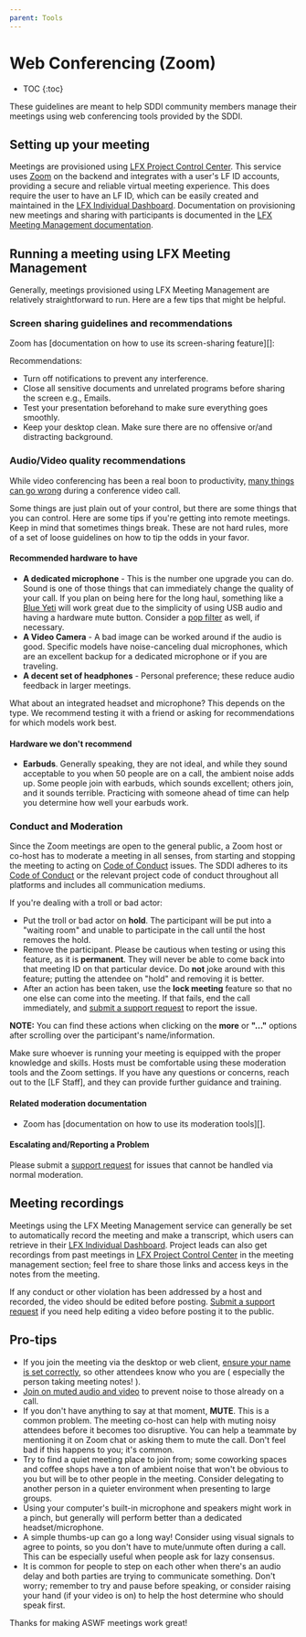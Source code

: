 ```yaml
---
parent: Tools
---
```


# Web Conferencing (Zoom)

* TOC
{:toc}

These guidelines are meant to help SDDI community members manage their meetings using web conferencing tools provided by the SDDI.

## Setting up your meeting

Meetings are provisioned using [LFX Project Control Center][]. This service uses [Zoom][] on the backend and integrates with a user's LF ID accounts, providing a secure and reliable virtual meeting experience. This does require the user to have an LF ID, which can be easily created and maintained in the [LFX Individual Dashboard][]. Documentation on provisioning new meetings and sharing with participants is documented in the [LFX Meeting Management documentation][].

## Running a meeting using LFX Meeting Management

Generally, meetings provisioned using LFX Meeting Management are relatively straightforward to run. Here are a few tips that might be helpful.

### Screen sharing guidelines and recommendations

Zoom has [documentation on how to use its screen-sharing feature][]:

Recommendations:

- Turn off notifications to prevent any interference.
- Close all sensitive documents and unrelated programs before sharing the screen
  e.g., Emails.
- Test your presentation beforehand to make sure everything goes smoothly.
- Keep your desktop clean. Make sure there are no offensive or/and distracting
  background.

### Audio/Video quality recommendations

While video conferencing has been a real boon to productivity, [many things can go wrong][] during a conference video call.

Some things are just plain out of your control, but there are some things that you can control. Here are some tips if you're getting into remote meetings. Keep in mind that sometimes things break. These are not hard rules, more of a set of loose guidelines on how to tip the odds in your favor.

#### Recommended hardware to have

- **A dedicated microphone** - This is the number one upgrade you can do. Sound is one of those things that can immediately change the quality of your call. If you plan on being here for the long haul, something like a [Blue Yeti][] will work great due to the simplicity of using USB audio and having a hardware mute button. Consider a [pop filter][] as well, if necessary.
- **A Video Camera** - A bad image can be worked around if the audio is good. Specific models have noise-canceling dual microphones, which are an excellent backup for a dedicated microphone or if you are traveling.
- **A decent set of headphones** - Personal preference; these reduce audio feedback in larger meetings.

What about an integrated headset and microphone? This depends on the type. We recommend testing it with a friend or asking for recommendations for which models work best.

#### Hardware we don't recommend

- **Earbuds**. Generally speaking, they are not ideal, and while they sound acceptable to you when 50 people are on a call, the ambient noise adds up. Some people join with earbuds, which sounds excellent; others join, and it sounds terrible. Practicing with someone ahead of time can help you determine how well your earbuds work.

### Conduct and Moderation

Since the Zoom meetings are open to the general public, a Zoom host or co-host has to moderate a meeting in all senses, from starting and stopping the meeting to acting on [Code of Conduct][] issues. The SDDI adheres to its [Code of Conduct][] or the relevant project code of conduct throughout all platforms and includes all communication mediums.

If you're dealing with a troll or bad actor:

- Put the troll or bad actor on **hold**. The participant will be put into a "waiting room" and unable to participate in the call until the host removes the hold.
- Remove the participant. Please be cautious when testing or using this feature, as it is **permanent**. They will never be able to come back into that meeting ID on that particular device. Do **not** joke around with this feature; putting the attendee on "hold" and removing it is better.
- After an action has been taken, use the **lock meeting** feature so that no one else can come into the meeting. If that fails, end the call immediately, and [submit a support request][Support Request] to report the issue.

**NOTE:** You can find these actions when clicking on the **more** or **"..."** options after scrolling over the participant's name/information.

Make sure whoever is running your meeting is equipped with the proper knowledge and skills. Hosts must be comfortable using these moderation tools and the Zoom settings. If you have any questions or concerns, reach out to the [LF Staff], and they can provide further guidance and training.

#### Related moderation documentation

- Zoom has [documentation on how to use its moderation tools][].

#### Escalating and/Reporting a Problem

Please submit a [support request][Support Request] for issues that cannot be handled via normal moderation.

## Meeting recordings

Meetings using the LFX Meeting Management service can generally be set to automatically record the meeting and make a transcript, which users can retrieve in their [LFX Individual Dashboard][]. Project leads can also get recordings from past meetings in [LFX Project Control Center][] in the meeting management section; feel free to share those links and access keys in the notes from the meeting. 

If any conduct or other violation has been addressed by a host and recorded, the video should be edited before posting. [Submit a support request][Support Request] if you need help editing a video before posting it to the public.

## Pro-tips

- If you join the meeting via the desktop or web client, [ensure your name is set correctly][], so other attendees know who you are ( especially the person taking meeting notes! ).
- [Join on muted audio and video][] to prevent noise to those already on a call.
- If you don't have anything to say at that moment, **MUTE**. This is a common problem. The meeting co-host can help with muting noisy attendees before it becomes too disruptive. You can help a teammate by mentioning it on Zoom chat or asking them to mute the call. Don't feel bad if this happens to you; it's common.
- Try to find a quiet meeting place to join from; some coworking spaces and coffee shops have a ton of ambient noise that won't be obvious to you but will be to other people in the meeting. Consider delegating to another person in a quieter environment when presenting to large groups.
- Using your computer's built-in microphone and speakers might work in a pinch, but generally will perform better than a dedicated headset/microphone.
- A simple thumbs-up can go a long way! Consider using visual signals to agree to points, so you don't have to mute/unmute often during a call. This can be especially useful when people ask for lazy consensus.
- It is common for people to step on each other when there's an audio delay and both parties are trying to communicate something. Don't worry; remember to try and pause before speaking, or consider raising your hand (if your video is on) to help the host determine who should speak first.

Thanks for making ASWF meetings work great!

[Zoom]: https://zoom.us
[Code of Conduct]: ../CODE_OF_CONDUCT
[Support Request]: https://supportdesk.sddiproject.org
[host key]: https://support.zoom.us/hc/en-us/articles/205172555-Host-Key
[latest version]: https://zoom.us/download
[documentation on how to use their moderation tools]: https://support.zoom.us/hc/en-us/articles/201362603-Host-Controls-in-a-Meeting
[documentation on how to use their screen sharing feature]: https://support.zoom.us/hc/en-us/articles/201362153-How-Do-I-Share-My-Screen
[many things can go wrong]: https://www.youtube.com/watch?v=JMOOG7rWTPg
[Blue Yeti]: https://www.bluedesigns.com/products/yeti/
[pop filter]: https://en.wikipedia.org/wiki/Pop_filter
[Join on muted audio and video]: https://support.zoom.us/hc/en-us/articles/203024649-Video-Or-Microphone-Off-By-Attendee
[LFX Project Control Center]: https://projectadmin.lfx.linuxfoundation.org
[LFX Individual Dashboard]: https://openprofile.dev
[LFX Meeting Management documentation]: https://docs.linuxfoundation.org/lfx/project-control-center-pre-release/it-services-for-a-project/meetings
[ensure your name is set correctly]: https://support.zoom.us/hc/en-us/articles/200941109-Attendee-Controls-in-a-Meeting

